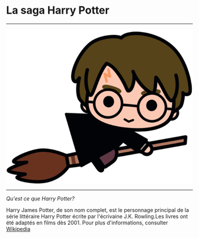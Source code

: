 # La saga Harry Potter
>
* * * 
![imageHP](https://github.com/ChloeBED/Harry-Potter/blob/main/pngwing.com.png)
* * *
>
*Qu'est ce que Harry Potter?*
>
Harry James Potter, de son nom complet, est le personnage principal de la série littéraire Harry Potter écrite par l'écrivaine J.K. Rowling.Les livres ont été adaptés en films dès 2001. Pour plus d'informations, consulter 
[Wikipedia](https://fr.wikipedia.org/wiki/Harry_Potter)


